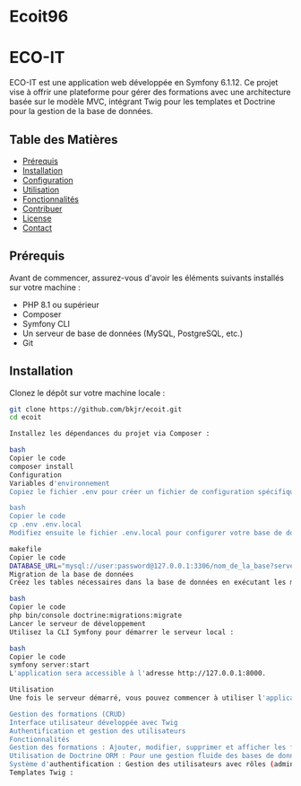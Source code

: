 # Ecoit96

# ECO-IT
ECO-IT est une application web développée en Symfony 6.1.12. Ce projet vise à offrir une plateforme pour gérer des formations avec une architecture basée sur le modèle MVC, intégrant Twig pour les templates et Doctrine pour la gestion de la base de données.

## Table des Matières
- [Prérequis](#prérequis)
- [Installation](#installation)
- [Configuration](#configuration)
- [Utilisation](#utilisation)
- [Fonctionnalités](#fonctionnalités)
- [Contribuer](#contribuer)
- [License](#license)
- [Contact](#contact)

## Prérequis
Avant de commencer, assurez-vous d'avoir les éléments suivants installés sur votre machine : 
- PHP 8.1 ou supérieur 
- Composer 
- Symfony CLI 
- Un serveur de base de données (MySQL, PostgreSQL, etc.) 
- Git

## Installation
Clonez le dépôt sur votre machine locale :

```bash
git clone https://github.com/bkjr/ecoit.git
cd ecoit

Installez les dépendances du projet via Composer :

bash
Copier le code
composer install
Configuration
Variables d'environnement
Copiez le fichier .env pour créer un fichier de configuration spécifique à votre environnement :

bash
Copier le code
cp .env .env.local
Modifiez ensuite le fichier .env.local pour configurer votre base de données et d'autres paramètres :

makefile
Copier le code
DATABASE_URL="mysql://user:password@127.0.0.1:3306/nom_de_la_base?serverVersion=5.7"
Migration de la base de données
Créez les tables nécessaires dans la base de données en exécutant les migrations Doctrine :

bash
Copier le code
php bin/console doctrine:migrations:migrate
Lancer le serveur de développement
Utilisez la CLI Symfony pour démarrer le serveur local :

bash
Copier le code
symfony server:start
L'application sera accessible à l'adresse http://127.0.0.1:8000.

Utilisation
Une fois le serveur démarré, vous pouvez commencer à utiliser l'application. Les principales fonctionnalités incluent :

Gestion des formations (CRUD)
Interface utilisateur développée avec Twig
Authentification et gestion des utilisateurs
Fonctionnalités
Gestion des formations : Ajouter, modifier, supprimer et afficher les formations.
Utilisation de Doctrine ORM : Pour une gestion fluide des bases de données.
Système d'authentification : Gestion des utilisateurs avec rôles (administrateur, utilisateur).
Templates Twig :
